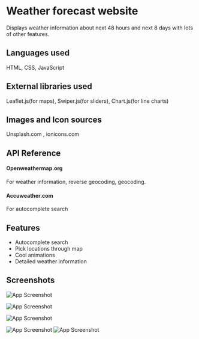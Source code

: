 
# Weather forecast website

Displays weather information about next 48 hours and next 8 days 
with lots of other features.


## Languages used

HTML, CSS, JavaScript

## External libraries used

Leaflet.js(for maps), Swiper.js(for sliders), Chart.js(for line charts)


## Images and Icon sources

Unsplash.com , ionicons.com

## API Reference

#### Openweathermap.org

For weather information, reverse geocoding, geocoding.

#### Accuweather.com

For autocomplete search


## Features

- Autocomplete search
- Pick locations through map
- Cool animations
- Detailed weather information


## Screenshots

![App Screenshot](https://i.postimg.cc/ZqK98Mcz/Screenshot-4.png)

![App Screenshot](https://i.postimg.cc/6qRT6J9n/Screenshot-5.png)

![App Screenshot](https://i.postimg.cc/7Y8fs6VV/Screenshot-6.png)

![App Screenshot](https://i.postimg.cc/bJ4sjNjq/Screenshot-7.png)
![App Screenshot](https://i.postimg.cc/59FXSvwy/Screenshot-9.png)



